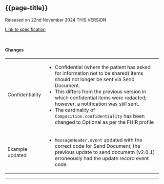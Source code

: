 ## {{page-title}}

<span class="nhsd-a-tag nhsd-a-tag--bg-light-blue">Released on 22nd November 2024</span>
<span class="nhsd-a-tag nhsd-a-tag--bg-light-green">THIS VERSION</span>

[Link to specification](https://simplifier.net/guide/gp-connect-send-document/Home/Introduction/Introduction?version=2.0.2-public-beta)

<br />

#### Changes

<table data-responsive>
    <tbody>
        <!-- Confidentiality -->
       <tr>
            <td class="nhsd-m-table__highlighted-items">Confidentiality</td>
            <td>
                <ul>
                    <li>Confidential (where the patient has asked for information not to be shared) items should not longer be sent via Send Document.</li>
                    <li>This differs from the previous version in which confidential items were redacted; however, a notification was still sent.</li>
                    <li>The cardinality of <code>Composition.confidentiality</code> has been changed to Optional as per the FHIR profile</li>
                </ul>
            </td>
        </tr>
        <!-- Example updated -->
       <tr>
            <td class="nhsd-m-table__highlighted-items">Example updated</td>
            <td>
                <ul>
                    <li><code>MessageHeader.event</code> updated with the correct code for Send Document, the previous update to send documetn (v2.0.1) erroneously had the update record event code.</li>
                </ul>
            </td>
        </tr>
    </tbody>
</table>

---